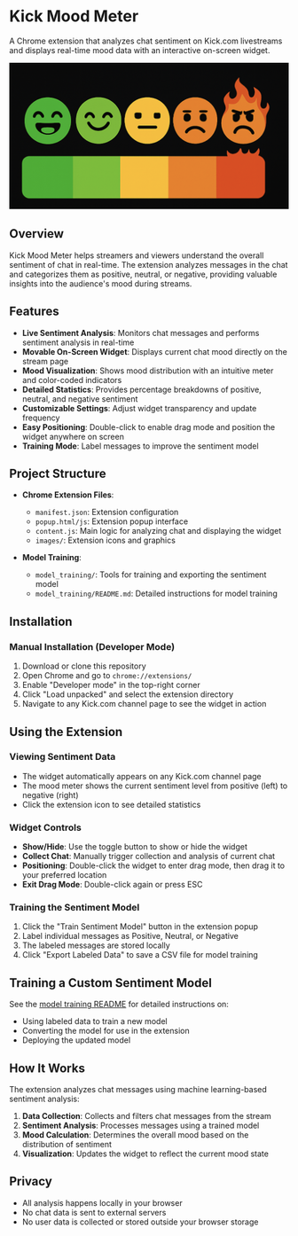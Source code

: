 # Kick Mood Meter

A Chrome extension that analyzes chat sentiment on Kick.com livestreams and displays real-time mood data with an interactive on-screen widget.

![Kick Mood Meter Logo](images/Mood_Meter.png)

## Overview

Kick Mood Meter helps streamers and viewers understand the overall sentiment of chat in real-time. The extension analyzes messages in the chat and categorizes them as positive, neutral, or negative, providing valuable insights into the audience's mood during streams.

## Features

- **Live Sentiment Analysis**: Monitors chat messages and performs sentiment analysis in real-time
- **Movable On-Screen Widget**: Displays current chat mood directly on the stream page
- **Mood Visualization**: Shows mood distribution with an intuitive meter and color-coded indicators
- **Detailed Statistics**: Provides percentage breakdowns of positive, neutral, and negative sentiment
- **Customizable Settings**: Adjust widget transparency and update frequency
- **Easy Positioning**: Double-click to enable drag mode and position the widget anywhere on screen
- **Training Mode**: Label messages to improve the sentiment model

## Project Structure

- **Chrome Extension Files**:
  - `manifest.json`: Extension configuration
  - `popup.html/js`: Extension popup interface
  - `content.js`: Main logic for analyzing chat and displaying the widget
  - `images/`: Extension icons and graphics

- **Model Training**:
  - `model_training/`: Tools for training and exporting the sentiment model
  - `model_training/README.md`: Detailed instructions for model training

## Installation

### Manual Installation (Developer Mode)

1. Download or clone this repository
2. Open Chrome and go to `chrome://extensions/`
3. Enable "Developer mode" in the top-right corner
4. Click "Load unpacked" and select the extension directory
5. Navigate to any Kick.com channel page to see the widget in action

## Using the Extension

### Viewing Sentiment Data

- The widget automatically appears on any Kick.com channel page
- The mood meter shows the current sentiment level from positive (left) to negative (right)
- Click the extension icon to see detailed statistics

### Widget Controls

- **Show/Hide**: Use the toggle button to show or hide the widget
- **Collect Chat**: Manually trigger collection and analysis of current chat
- **Positioning**: Double-click the widget to enter drag mode, then drag it to your preferred location
- **Exit Drag Mode**: Double-click again or press ESC

### Training the Sentiment Model

1. Click the "Train Sentiment Model" button in the extension popup
2. Label individual messages as Positive, Neutral, or Negative
3. The labeled messages are stored locally
4. Click "Export Labeled Data" to save a CSV file for model training

## Training a Custom Sentiment Model

See the [model training README](model_training/README.md) for detailed instructions on:
- Using labeled data to train a new model
- Converting the model for use in the extension
- Deploying the updated model

## How It Works

The extension analyzes chat messages using machine learning-based sentiment analysis:

1. **Data Collection**: Collects and filters chat messages from the stream
2. **Sentiment Analysis**: Processes messages using a trained model
3. **Mood Calculation**: Determines the overall mood based on the distribution of sentiment
4. **Visualization**: Updates the widget to reflect the current mood state

## Privacy

- All analysis happens locally in your browser
- No chat data is sent to external servers
- No user data is collected or stored outside your browser storage
